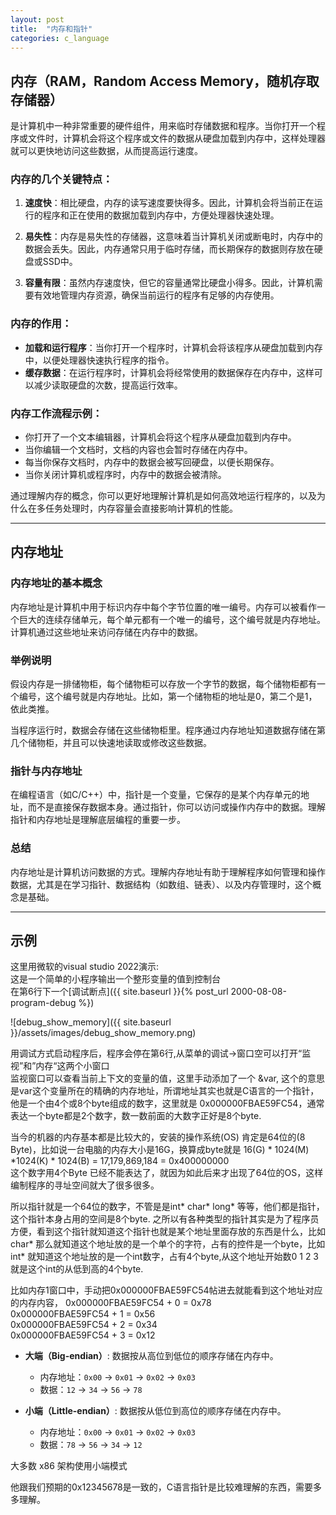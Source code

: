 ```yaml
---
layout: post
title:  "内存和指针"
categories: c_language
---
```


## 内存（RAM，Random Access Memory，随机存取存储器）
是计算机中一种非常重要的硬件组件，用来临时存储数据和程序。当你打开一个程序或文件时，计算机会将这个程序或文件的数据从硬盘加载到内存中，这样处理器就可以更快地访问这些数据，从而提高运行速度。

### 内存的几个关键特点：

1. **速度快**：相比硬盘，内存的读写速度要快得多。因此，计算机会将当前正在运行的程序和正在使用的数据加载到内存中，方便处理器快速处理。

2. **易失性**：内存是易失性的存储器，这意味着当计算机关闭或断电时，内存中的数据会丢失。因此，内存通常只用于临时存储，而长期保存的数据则存放在硬盘或SSD中。

3. **容量有限**：虽然内存速度快，但它的容量通常比硬盘小得多。因此，计算机需要有效地管理内存资源，确保当前运行的程序有足够的内存使用。

### 内存的作用：

- **加载和运行程序**：当你打开一个程序时，计算机会将该程序从硬盘加载到内存中，以便处理器快速执行程序的指令。
- **缓存数据**：在运行程序时，计算机会将经常使用的数据保存在内存中，这样可以减少读取硬盘的次数，提高运行效率。

### 内存工作流程示例：

- 你打开了一个文本编辑器，计算机会将这个程序从硬盘加载到内存中。
- 当你编辑一个文档时，文档的内容也会暂时存储在内存中。
- 每当你保存文档时，内存中的数据会被写回硬盘，以便长期保存。
- 当你关闭计算机或程序时，内存中的数据会被清除。

通过理解内存的概念，你可以更好地理解计算机是如何高效地运行程序的，以及为什么在多任务处理时，内存容量会直接影响计算机的性能。

---

## 内存地址

### 内存地址的基本概念
内存地址是计算机中用于标识内存中每个字节位置的唯一编号。内存可以被看作一个巨大的连续存储单元，每个单元都有一个唯一的编号，这个编号就是内存地址。计算机通过这些地址来访问存储在内存中的数据。

### 举例说明
假设内存是一排储物柜，每个储物柜可以存放一个字节的数据，每个储物柜都有一个编号，这个编号就是内存地址。比如，第一个储物柜的地址是0，第二个是1，依此类推。

当程序运行时，数据会存储在这些储物柜里。程序通过内存地址知道数据存储在第几个储物柜，并且可以快速地读取或修改这些数据。

### 指针与内存地址
在编程语言（如C/C++）中，指针是一个变量，它保存的是某个内存单元的地址，而不是直接保存数据本身。通过指针，你可以访问或操作内存中的数据。理解指针和内存地址是理解底层编程的重要一步。

### 总结
内存地址是计算机访问数据的方式。理解内存地址有助于理解程序如何管理和操作数据，尤其是在学习指针、数据结构（如数组、链表）、以及内存管理时，这个概念是基础。

---

## 示例
这里用微软的visual studio 2022演示:  
这是一个简单的小程序输出一个整形变量的值到控制台  
在第6行下一个[调试断点]({{ site.baseurl }}{% post_url 2000-08-08-program-debug %})

![debug_show_memory]({{ site.baseurl }}/assets/images/debug_show_memory.png)

用调试方式启动程序后，程序会停在第6行,从菜单的调试->窗口空可以打开“监视”和”内存“这两个小窗口  
监视窗口可以查看当前上下文的变量的值，这里手动添加了一个 &var, 这个的意思是var这个变量所在的精确的内存地址，所谓地址其实也就是C语言的一个指针，他是一个由4个或8个byte组成的数字，这里就是 0x000000FBAE59FC54，通常表达一个byte都是2个数字，数一数前面的大数字正好是8个byte.  

当今的机器的内存基本都是比较大的，安装的操作系统(OS) 肯定是64位的(8 Byte)，比如说一台电脑的内存大小是16G，换算成byte就是 16(G) * 1024(M) *1024(K) * 1024(B) = 17,179,869,184 = 0x400000000  
这个数字用4个Byte 已经不能表达了，就因为如此后来才出现了64位的OS，这样编制程序的寻址空间就大了很多很多。

所以指针就是一个64位的数字，不管是是int* char* long* 等等，他们都是指针，这个指针本身占用的空间是8个byte. 之所以有各种类型的指针其实是为了程序员方便，看到这个指针就知道这个指针也就是某个地址里面存放的东西是什么，比如char* 那么就知道这个地址放的是一个单个的字符，占有的控件是一个byte，比如int* 就知道这个地址放的是一个int数字，占有4个byte,从这个地址开始数0 1 2 3就是这个int的从低到高的4个byte.  


比如内存1窗口中，手动把0x000000FBAE59FC54帖进去就能看到这个地址对应的内存内容，
0x000000FBAE59FC54 + 0 = 0x78  
0x000000FBAE59FC54 + 1 = 0x56  
0x000000FBAE59FC54 + 2 = 0x34  
0x000000FBAE59FC54 + 3 = 0x12  

- **大端（Big-endian）**: 数据按从高位到低位的顺序存储在内存中。
  - 内存地址：`0x00` -> `0x01` -> `0x02` -> `0x03`
  - 数据：`12` -> `34` -> `56` -> `78`

- **小端（Little-endian）**: 数据按从低位到高位的顺序存储在内存中。
  - 内存地址：`0x00` -> `0x01` -> `0x02` -> `0x03`
  - 数据：`78` -> `56` -> `34` -> `12`

大多数 x86 架构使用小端模式

他跟我们预期的0x12345678是一致的，C语言指针是比较难理解的东西，需要多多理解。  




